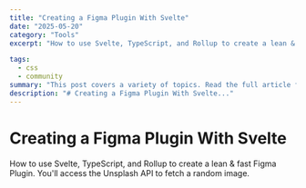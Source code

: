 ```yaml
---
title: "Creating a Figma Plugin With Svelte"
date: "2025-05-20"
category: "Tools"
excerpt: "How to use Svelte, TypeScript, and Rollup to create a lean & fast Figma Plugin. You'll access the Unsplash API to fetch a random image."

tags:
  - css
  - community
summary: "This post covers a variety of topics. Read the full article for more details."
description: "# Creating a Figma Plugin With Svelte..."
---
```

# Creating a Figma Plugin With Svelte

How to use Svelte, TypeScript, and Rollup to create a lean & fast Figma Plugin. You'll access the Unsplash API to fetch a random image.